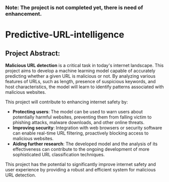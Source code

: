 ### Note: The project is not completed yet, there is need of enhancement.


# Predictive-URL-intelligence
## Project Abstract:

**Malicious URL detection** is a critical task in today's internet landscape. This project aims to develop a machine learning model capable of accurately predicting whether a given URL is malicious or not. By analyzing various features of URLs, such as length, presence of suspicious keywords, and host characteristics, the model will learn to identify patterns associated with malicious websites. 

This project will contribute to enhancing internet safety by:

* **Protecting users**: The model can be used to warn users about potentially harmful websites, preventing them from falling victim to phishing attacks, malware downloads, and other online threats.
* **Improving security**: Integration with web browsers or security software can enable real-time URL filtering, proactively blocking access to malicious websites.
* **Aiding further research**: The developed model and the analysis of its effectiveness can contribute to the ongoing development of more sophisticated URL classification techniques.

This project has the potential to significantly improve internet safety and user experience by providing a robust and efficient system for malicious URL detection.
